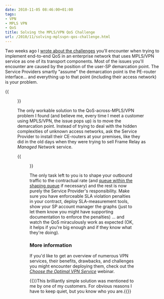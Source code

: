 ```yaml
---
date: 2010-11-05 08:46:00+01:00
tags:
- VPN
- MPLS VPN
- QoS
title: Solving the MPLS/VPN QoS Challenge
url: /2010/11/solving-mplsvpn-qos-challenge.html
---
```

Two weeks ago I [wrote about the challenges](https://blog.ipspace.net/2010/10/qos-over-mplsvpn-networks.html) you'll encounter when trying to implement end-to-end QoS in an enterprise network that uses MPLS/VPN service as one of its transport components. Most of the issues you'll encounter are caused by the position of the user-SP demarcation point. The Service Providers smartly "assume" the demarcation point is the PE-router interface... and everything up to that point (including their access network) is your problem.

{{<figure src="/2010/11/s1600-mplsqos_before.png" caption="Typical MPLS/VPN demarcation point">}}
<!--more-->
The only workable solution to the QoS-across-MPLS/VPN problem I found (and believe me, every time I meet a customer using MPLS/VPN, the issue pops up) is to move the demarcation point. Instead of trying to deal with the hidden complexities of unknown access networks, ask the Service Provider to install their CE-routers at your premises, like they did in the old days when they were trying to sell Frame Relay as *Managed Network* service.

{{<figure src="/2010/11/s1600-mplsqos_after.png" caption="Onsite demarcation point">}}

The only task left to you is to shape your outbound traffic to the contractual rate (and [queue within the shaping queue](/kb/tag/QoS/Traffic_Shaping.html) if necessary) and the rest is now purely the Service Provider's responsibility. Make sure you have enforceable SLA violation penalties in your contract, deploy SLA-measurement tools, show your SP account manager the graphs (just to let them know you might have supporting documentation to enforce the penalties) \... and watch the QoS miraculously work as expected (OK, it helps if you're big enough and if they know what they're doing).

### More information

If you'd like to get an overview of numerous VPN services, their benefits, drawbacks, and challenges you might encounter deploying them, check out the [*Choose the Optimal VPN Service*](http://www.ipspace.net/Choose_the_optimal_VPN_service) webinar.

{{<note>}}This brilliantly simple solution was mentioned to me by one of my customers. For obvious reasons I have to keep quiet, but you know who you are.{{</note>}}
